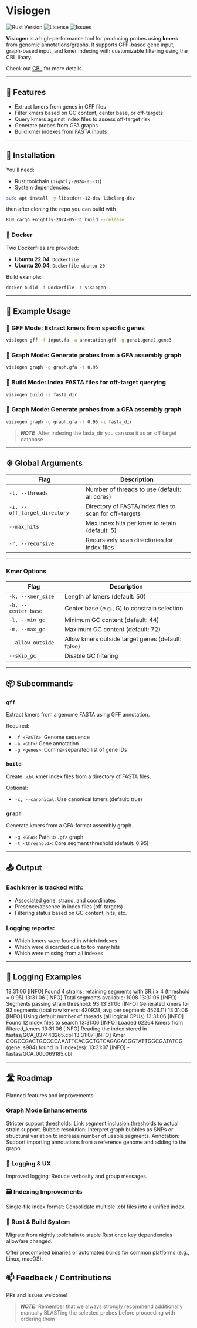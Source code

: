 # Visiogen

![Rust Version](https://img.shields.io/badge/Rust-nightly--2024--05--31-blue?style=flat-square)
![License](https://img.shields.io/badge/License-AGPL--3.0-blue?style=flat-square)
![Issues](https://img.shields.io/github/sanger-pathogens/visiogen/issues)

**Visiogen** is a high-performance tool for producing probes using **kmers** from genomic annotations/graphs. It supports GFF-based gene input, graph-based input, and kmer indexing with customizable filtering using the CBL libary.

Check out [CBL](https://github.com/imartayan/CBL/tree/main) for more details.

---

## 🔧 Features

* Extract kmers from genes in GFF files
* Filter kmers based on GC content, center base, or off-targets
* Query kmers against index files to assess off-target risk
* Generate probes from GFA graphs
* Build kmer indexes from FASTA inputs

---

## 🚀 Installation

You’ll need:

* Rust toolchain (`nightly-2024-05-31`)
* System dependencies:

```bash
sudo apt install -y libstdc++-12-dev libclang-dev
```

then after cloning the repo you can build with

```bash
RUN cargo +nightly-2024-05-31 build --release
```

### 🐳 Docker

Two Dockerfiles are provided:

* **Ubuntu 22.04**: `Dockerfile`
* **Ubuntu 20.04**: `Dockerfile-ubuntu-20`

Build example:

```bash
docker build -f Dockerfile -t visiogen .
```
---

## 🧬 Example Usage

### 🔹 GFF Mode: Extract kmers from specific genes

```bash
visiogen gff -f input.fa -a annotation.gff -g gene1,gene2,gene3
```

### 🔹 Graph Mode: Generate probes from a GFA assembly graph

```bash
visiogen graph -g graph.gfa -t 0.95
```

### 🔹 Build Mode: Index FASTA files for off-target querying

```bash
visiogen build -i fasta_dir
```

### 🔹 Graph Mode: Generate probes from a GFA assembly graph

```bash
visiogen graph -g graph.gfa -t 0.95 -i fasta_dir
```

> **_NOTE:_**  After indexing the fasta_dir you can use it as an off target database

---

## ⚙️ Global Arguments

| Flag                         | Description                                            |
| ---------------------------- | ------------------------------------------------------ |
| `-t, --threads`              | Number of threads to use (default: all cores)          |
| `-i, --off_target_directory` | Directory of FASTA/index files to scan for off-targets |
| `--max_hits`                 | Max index hits per kmer to retain (default: 5)         |
| `-r, --recursive`            | Recursively scan directories for index files           |

---

### Kmer Options

| Flag                | Description                                       |
| ------------------- | ------------------------------------------------- |
| `-k, --kmer_size`   | Length of kmers (default: 50)                     |
| `-b, --center_base` | Center base (e.g., G) to constrain selection      |
| `-l, --min_gc`      | Minimum GC content (default: 44)                  |
| `-m, --max_gc`      | Maximum GC content (default: 72)                  |
| `--allow_outside`   | Allow kmers outside target genes (default: false) |
| `--skip_gc`         | Disable GC filtering                              |

---

## 📦 Subcommands

### `gff`

Extract kmers from a genome FASTA using GFF annotation.

Required:

* `-f <FASTA>`: Genome sequence
* `-a <GFF>`: Gene annotation
* `-g <genes>`: Comma-separated list of gene IDs

### `build`

Create `.cbl` kmer index files from a directory of FASTA files.

Optional:

* `-c, --canonical`: Use canonical kmers (default: true)

### `graph`

Generate kmers from a GFA-format assembly graph.

* `-g <GFA>`: Path to `.gfa` graph
* `-t <threshold>`: Core segment threshold (default: 0.95)

---

## 📤 Output

### Each kmer is tracked with:

* Associated gene, strand, and coordinates
* Presence/absence in index files (off-targets)
* Filtering status based on GC content, hits, etc.

### Logging reports:

* Which kmers were found in which indexes
* Which were discarded due to too many hits
* Which were missing from all indexes

---

## 🧼 Logging Examples

13:31:06 [INFO] Found 4 strains; retaining segments with SR:i ≥ 4 (threshold = 0.95)
13:31:06 [INFO] Total segments available: 1008
13:31:06 [INFO] Segments passing strain threshold: 93
13:31:06 [INFO] Generated kmers for 93 segments (total raw kmers: 420928, avg per segment: 4526.11)
13:31:06 [INFO] Using default number of threads (all logical CPUs)
13:31:06 [INFO] Found 12 index files to search
13:31:06 [INFO] Loaded 62264 kmers from filtered_kmers
13:31:06 [INFO] Reading the index stored in fastas/GCA_037443265.cbl
13:31:07 [INFO] Kmer CCGCCGACTGCCCCAAATTCACGCTGTCAGAGACGGTATTGGCGATATCG (gene: s984) found in 1 index(es):
13:31:07 [INFO]   - fastas/GCA_000069185.cbl

---

## 🛣️ Roadmap

Planned features and improvements:

### Graph Mode Enhancements
Stricter support thresholds: Link segment inclusion thresholds to actual strain support.
Bubble resolution: Interpret graph bubbles as SNPs or structural variation to increase number of usable segments.
Annotation: Support importing annotations from a reference genome and adding to the graph.

### 🧹 Logging & UX
Improved logging: Reduce verbosity and group messages.

### 🗃️ Indexing Improvements
Single-file index format: Consolidate multiple .cbl files into a unified index.

### 🦀 Rust & Build System
Migrate from nightly toolchain to stable Rust once key dependencies allow/are changed.

Offer precompiled binaries or automated builds for common platforms (e.g., Linux, macOS).

## 📫 Feedback / Contributions

PRs and issues welcome!

> **_NOTE:_**  Remember that we always strongly recommend additionally manually BLASTing the selected probes before proceeding with ordering them
